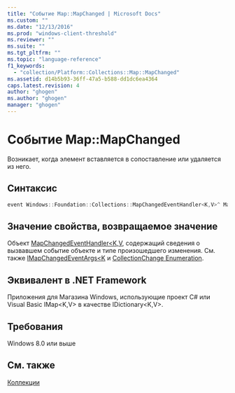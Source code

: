```yaml
---
title: "Событие Map::MapChanged | Microsoft Docs"
ms.custom: ""
ms.date: "12/13/2016"
ms.prod: "windows-client-threshold"
ms.reviewer: ""
ms.suite: ""
ms.tgt_pltfrm: ""
ms.topic: "language-reference"
f1_keywords: 
  - "collection/Platform::Collections::Map::MapChanged"
ms.assetid: d14b5b93-36ff-47a5-b588-dd1dc6ea4364
caps.latest.revision: 4
author: "ghogen"
ms.author: "ghogen"
manager: "ghogen"
---
```

# Событие Map::MapChanged
Возникает, когда элемент вставляется в сопоставление или удаляется из него.  
  
## Синтаксис  
  
```cpp  
event Windows::Foundation::Collections::MapChangedEventHandler<K,V>^ MapChanged;  
```  
  
## Значение свойства, возвращаемое значение  
 Объект [MapChangedEventHandler\<K,V](http://msdn.microsoft.com/library/windows/apps/br206644.aspx), содержащий сведения о вызвавшем событие объекте и типе произошедшего изменения. См. также [IMapChangedEventArgs\<K](http://msdn.microsoft.com/library/windows/apps/br226034.aspx) и [CollectionChange Enumeration](http://msdn.microsoft.com/library/windows/apps/windows.foundation.collections.collectionchange.aspx).  
  
## Эквивалент в .NET Framework  
 Приложения для Магазина Windows, использующие проект C\# или Visual Basic IMap\<K,V\> в качестве IDictionary\<K,V\>.  
  
## Требования  
 Windows 8.0 или выше  
  
## См. также  
 [Коллекции](../cppcx/collections-c-cx.md)